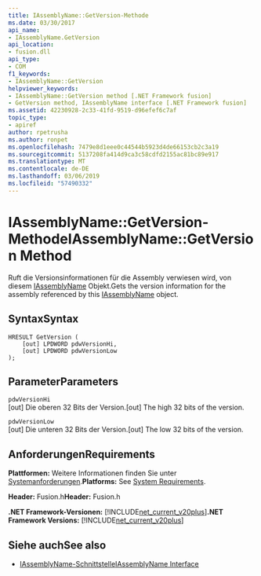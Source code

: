 ```yaml
---
title: IAssemblyName::GetVersion-Methode
ms.date: 03/30/2017
api_name:
- IAssemblyName.GetVersion
api_location:
- fusion.dll
api_type:
- COM
f1_keywords:
- IAssemblyName::GetVersion
helpviewer_keywords:
- IAssemblyName::GetVersion method [.NET Framework fusion]
- GetVersion method, IAssemblyName interface [.NET Framework fusion]
ms.assetid: 42230928-2c33-41fd-9519-d96efef6c7af
topic_type:
- apiref
author: rpetrusha
ms.author: ronpet
ms.openlocfilehash: 7479e8d1eee0c44544b5923d4de66153cb2c3a19
ms.sourcegitcommit: 5137208fa414d9ca3c58cdfd2155ac81bc89e917
ms.translationtype: MT
ms.contentlocale: de-DE
ms.lasthandoff: 03/06/2019
ms.locfileid: "57490332"
---
```

# <a name="iassemblynamegetversion-method"></a><span data-ttu-id="6a497-102">IAssemblyName::GetVersion-Methode</span><span class="sxs-lookup"><span data-stu-id="6a497-102">IAssemblyName::GetVersion Method</span></span>
<span data-ttu-id="6a497-103">Ruft die Versionsinformationen für die Assembly verwiesen wird, von diesem [IAssemblyName](../../../../docs/framework/unmanaged-api/fusion/iassemblyname-interface.md) Objekt.</span><span class="sxs-lookup"><span data-stu-id="6a497-103">Gets the version information for the assembly referenced by this [IAssemblyName](../../../../docs/framework/unmanaged-api/fusion/iassemblyname-interface.md) object.</span></span>  
  
## <a name="syntax"></a><span data-ttu-id="6a497-104">Syntax</span><span class="sxs-lookup"><span data-stu-id="6a497-104">Syntax</span></span>  
  
```  
HRESULT GetVersion (  
    [out] LPDWORD pdwVersionHi,  
    [out] LPDWORD pdwVersionLow  
);  
```  
  
## <a name="parameters"></a><span data-ttu-id="6a497-105">Parameter</span><span class="sxs-lookup"><span data-stu-id="6a497-105">Parameters</span></span>  
 `pdwVersionHi`  
 <span data-ttu-id="6a497-106">[out] Die oberen 32 Bits der Version.</span><span class="sxs-lookup"><span data-stu-id="6a497-106">[out] The high 32 bits of the version.</span></span>  
  
 `pdwVersionLow`  
 <span data-ttu-id="6a497-107">[out] Die unteren 32 Bits der Version.</span><span class="sxs-lookup"><span data-stu-id="6a497-107">[out] The low 32 bits of the version.</span></span>  
  
## <a name="requirements"></a><span data-ttu-id="6a497-108">Anforderungen</span><span class="sxs-lookup"><span data-stu-id="6a497-108">Requirements</span></span>  
 <span data-ttu-id="6a497-109">**Plattformen:** Weitere Informationen finden Sie unter [Systemanforderungen](../../../../docs/framework/get-started/system-requirements.md).</span><span class="sxs-lookup"><span data-stu-id="6a497-109">**Platforms:** See [System Requirements](../../../../docs/framework/get-started/system-requirements.md).</span></span>  
  
 <span data-ttu-id="6a497-110">**Header:** Fusion.h</span><span class="sxs-lookup"><span data-stu-id="6a497-110">**Header:** Fusion.h</span></span>  
  
 <span data-ttu-id="6a497-111">**.NET Framework-Versionen:** [!INCLUDE[net_current_v20plus](../../../../includes/net-current-v20plus-md.md)]</span><span class="sxs-lookup"><span data-stu-id="6a497-111">**.NET Framework Versions:** [!INCLUDE[net_current_v20plus](../../../../includes/net-current-v20plus-md.md)]</span></span>  
  
## <a name="see-also"></a><span data-ttu-id="6a497-112">Siehe auch</span><span class="sxs-lookup"><span data-stu-id="6a497-112">See also</span></span>
- [<span data-ttu-id="6a497-113">IAssemblyName-Schnittstelle</span><span class="sxs-lookup"><span data-stu-id="6a497-113">IAssemblyName Interface</span></span>](../../../../docs/framework/unmanaged-api/fusion/iassemblyname-interface.md)
